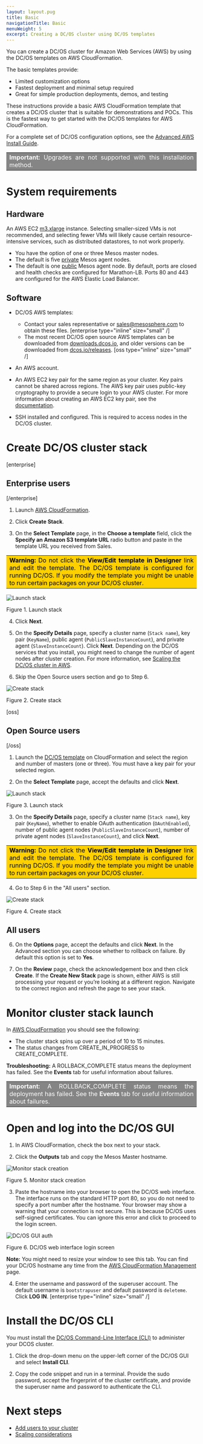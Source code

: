 ```yaml
---
layout: layout.pug
title: Basic 
navigationTitle: Basic
menuWeight: 5
excerpt: Creating a DC/OS cluster using DC/OS templates
---
```


You can create a DC/OS cluster for Amazon Web Services (AWS) by using the DC/OS templates on AWS CloudFormation.

The basic templates provide:
- Limited customization options
- Fastest deployment and minimal setup required
- Great for simple production deployments, demos, and testing

These instructions provide a basic AWS CloudFormation template that creates a DC/OS cluster that is suitable for demonstrations and POCs. This is the fastest way to get started with the DC/OS templates for AWS CloudFormation.

For a complete set of DC/OS configuration options, see the [Advanced AWS Install Guide](/1.11/installing/ent/cloud/aws/advanced/).

<table class=“table” bgcolor=#858585>
<tr> 
  <td align=justify style=color:white><strong>Important:</strong> Upgrades are not supported with this installation method.</td> 
</tr> 
</table>

# System requirements

## Hardware

An AWS EC2 <a href="https://aws.amazon.com/ec2/pricing/" target="_blank">m3.xlarge</a> instance.  Selecting smaller-sized VMs is not recommended, and selecting fewer VMs will likely cause certain resource-intensive services, such as distributed datastores, to not work properly.

*   You have the option of one or three Mesos master nodes.
*   The default is five [private](/1.11/overview/concepts/#private-agent-node) Mesos agent nodes.
*   The default is one [public](/1.11/overview/concepts/#public-agent-node) Mesos agent node. By default, ports are closed and health checks are configured for Marathon-LB. Ports 80 and 443 are configured for the AWS Elastic Load Balancer.

## Software

- DC/OS AWS templates:
  * Contact your sales representative or <a href="mailto:sales@mesosphere.com">sales@mesosphere.com</a> to obtain these files. [enterprise type="inline" size="small" /]
  * The most recent DC/OS open source AWS templates can be downloaded from [downloads.dcos.io](https://downloads.dcos.io/dcos/stable/aws.html), and older versions can be downloaded from [dcos.io/releases](https://dcos.io/releases/). [oss type="inline" size="small" /]

- An AWS account.
- An AWS EC2 key pair for the same region as your cluster. Key pairs cannot be shared across regions. The AWS key pair uses public-key cryptography to provide a secure login to your AWS cluster. For more information about creating an AWS EC2 key pair, see the <a href="http://docs.aws.amazon.com/AWSEC2/latest/UserGuide/ec2-key-pairs.html#having-ec2-create-your-key-pair" target="_blank">documentation</a>.
- SSH installed and configured. This is required to access nodes in the DC/OS cluster.


# Create DC/OS cluster stack 

[enterprise]
## Enterprise users 
[/enterprise]

1.  Launch <a href="https://console.aws.amazon.com/cloudformation/home" target="_blank">AWS CloudFormation</a>.

2.  Click **Create Stack**.

3.  On the **Select Template** page, in the **Choose a template** field, click the **Specify an Amazon S3 template URL** radio button and paste in the template URL you received from Sales.

<table class=“table” bgcolor=#ffd000>
<tr> 
  <td align=justify style=color:black><strong>Warning:</strong> Do not click the <strong>View/Edit template in Designer</strong> link and edit the template. The DC/OS template is configured for running DC/OS. If you modify the template you might be unable to run certain packages on your DC/OS cluster.</td> 
</tr> 
</table>

   ![Launch stack](/1.11/img/dcos-aws-step2b.png)

   Figure 1. Launch stack

4.  Click **Next**.

5.  On the **Specify Details** page, specify a cluster name (`Stack name`), key pair (`KeyName`), public agent (`PublicSlaveInstanceCount`), and private agent (`SlaveInstanceCount`). Click **Next**. Depending on the DC/OS services that you install, you might need to change the number of agent nodes after cluster creation. For more information, see [Scaling the DC/OS cluster in AWS][1]. 

6. Skip the Open Source users section and go to Step 6. 

![Create stack](/1.11/img/dcos-aws-step2c-ee.png)

Figure 2. Create stack

[oss]
## Open Source users 
[/oss]

1.  Launch the <a href="https://downloads.dcos.io/dcos/EarlyAccess/aws.html" target="_blank">DC/OS template</a> on CloudFormation and select the region and number of masters (one or three). You must have a key pair for your selected region.

2.  On the **Select Template** page, accept the defaults and click **Next**.

   ![Launch stack](/1.11/img/dcos-aws-step2b.png)

   Figure 3. Launch stack

3.  On the **Specify Details** page, specify a cluster name (`Stack name`), key pair (`KeyName`), whether to enable OAuth authentication (`OAuthEnabled`), number of public agent nodes (`PublicSlaveInstanceCount`), number of private agent nodes (`SlaveInstanceCount`), and click **Next**. 

<table class=“table” bgcolor=#ffd000>
<tr> 
  <td align=justify style=color:black><strong>Warning:</strong> Do not click the <strong>View/Edit template in Designer</strong> link and edit the template. The DC/OS template is configured for running DC/OS. If you modify the template you might be unable to run certain packages on your DC/OS cluster.</td> 
</tr> 
</table>


4. Go to Step 6 in the "All users" section.

![Create stack](/1.11/img/dcos-aws-step2c.png)

Figure 4. Create stack

## All users
6.  On the **Options** page, accept the defaults and click **Next**. In the Advanced section you can choose whether to rollback on failure. By default this option is set to **Yes**.

7.  On the **Review** page, check the acknowledgement box and then click **Create**. If the **Create New Stack** page is shown, either AWS is still processing your request or you’re looking at a different region. Navigate to the correct region and refresh the page to see your stack.

# Monitor cluster stack launch

In <a href="https://console.aws.amazon.com/cloudformation/home" target="_blank">AWS CloudFormation</a> you should see the following:

*   The cluster stack spins up over a period of 10 to 15 minutes.
*   The status changes from CREATE_IN_PROGRESS to CREATE_COMPLETE.

**Troubleshooting:** A ROLLBACK_COMPLETE status means the deployment has failed. See the **Events** tab for useful information about failures.
<table class=“table” bgcolor=#858585>
<tr> 
  <td align=justify style=color:white><strong>Important:</strong> A ROLLBACK_COMPLETE status means the deployment has failed. See the <strong>Events</strong> tab for useful information about failures.</td> 
</tr> 
</table>

# <a name="launchdcos"></a>Open and log into the DC/OS GUI

1.  In AWS CloudFormation, check the box next to your stack.

2.  Click the **Outputs** tab and copy the Mesos Master hostname.

   ![Monitor stack creation](/1.11/img/dcos-stack.png)

   Figure 5. Monitor stack creation

3.  Paste the hostname into your browser to open the DC/OS web interface. The interface runs on the standard HTTP port 80, so you do not need to specify a port number after the hostname.  Your browser may show a warning that your connection is not secure. This is because DC/OS uses self-signed certificates. You can ignore this error and click to proceed to the login screen.

   ![DC/OS GUI auth](/1.11/img/dc-os-gui-login-ee.png)

   Figure 6. DC/OS web interface login screen

   **Note:** You might need to resize your window to see this tab. You can find your DC/OS hostname any time from the [AWS CloudFormation Management](https://signin.aws.amazon.com/signin?redirect_uri=https%3A%2F%2Fconsole.aws.amazon.com%2Fcloudformation%2Fhome%3Fstate%3DhashArgs%2523%26isauthcode%3Dtrue&client_id=arn%3Aaws%3Aiam%3A%3A015428540659%3Auser%2Fcloudformation&forceMobileApp=0) page.

4.  Enter the username and password of the superuser account. The default username is `bootstrapuser` and default password is `deleteme`. Click **LOG IN**. [enterprise type="inline" size="small" /]

# Install the DC/OS CLI

You must install the [DC/OS Command-Line Interface (CLI)][2] to administer your DCOS cluster.

1.  Click the drop-down menu on the upper-left corner of the DC/OS GUI and select **Install CLI**.

2.  Copy the code snippet and run in a terminal. Provide the sudo password, accept the fingerprint of the cluster certificate, and provide the superuser name and password to authenticate the CLI.

# Next steps

- [Add users to your cluster][3]
- [Scaling considerations][4]

 [1]: /1.11/administering-clusters/managing-aws/
 [2]: /1.11/cli/install/
 [3]: /1.11/security/ent/users-groups/
 [4]: https://aws.amazon.com/autoscaling/
